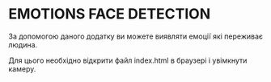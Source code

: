 # EMOTIONS FACE DETECTION

За допомогою даного додатку ви можете виявляти емоції які переживає людина. 

Для цього необхідно відкрити файл index.html в браузері і увімкнути камеру.

